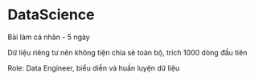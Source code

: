 # DataScience
Bài làm cá nhân - 5 ngày

Dữ liệu riêng tư nên không tiện chia sẽ toàn bộ, trích 1000 dòng đầu tiên

Role: Data Engineer, biểu diễn và huấn luyện dữ liệu
